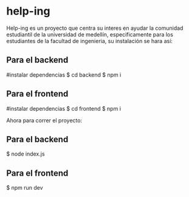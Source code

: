 # help-ing
Help-ing es un proyecto que centra su interes en ayudar la comunidad estudiantil de la universidad de medellín,
especificamente para los estudiantes de la facultad de ingenieria, su instalación se hara así:

## Para el backend

#instalar dependencias
$ cd backend
$ npm i 

## Para el frontend

#instalar dependencias
$ cd frontend
$ npm i

Ahora para correr el proyecto:

## Para el backend

$ node index.js

## Para el frontend

$ npm run dev